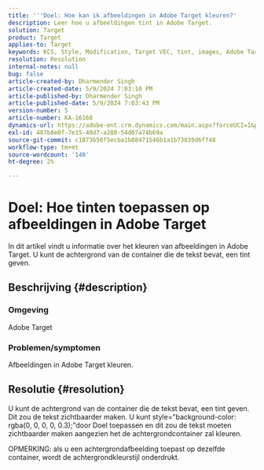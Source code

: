 ```yaml
---
title: '''Doel: Hoe kan ik afbeeldingen in Adobe Target kleuren?'
description: Leer hoe u afbeeldingen tint in Adobe Target.
solution: Target
product: Target
applies-to: Target
keywords: KCS, Style, Modification, Target VEC, tint, images, Adobe Target
resolution: Resolution
internal-notes: null
bug: false
article-created-by: Dharmender Singh
article-created-date: 5/9/2024 7:03:10 PM
article-published-by: Dharmender Singh
article-published-date: 5/9/2024 7:03:43 PM
version-number: 5
article-number: KA-16168
dynamics-url: https://adobe-ent.crm.dynamics.com/main.aspx?forceUCI=1&pagetype=entityrecord&etn=knowledgearticle&id=c0b589c3-360e-ef11-9f8a-6045bd006b25
exl-id: 487b8e0f-7e15-40d7-a208-54d67a74b69a
source-git-commit: c1873656f5ecba1b88471546b1a1b73839d6ff48
workflow-type: tm+mt
source-wordcount: '140'
ht-degree: 2%

---
```


# Doel: Hoe tinten toepassen op afbeeldingen in Adobe Target


In dit artikel vindt u informatie over het kleuren van afbeeldingen in Adobe Target. U kunt de achtergrond van de container die de tekst bevat, een tint geven.

## Beschrijving {#description}


### <b>Omgeving</b>

Adobe Target

### <b>Problemen/symptomen</b>

Afbeeldingen in Adobe Target kleuren.


## Resolutie {#resolution}


U kunt de achtergrond van de container die de tekst bevat, een tint geven. Dit zou de tekst zichtbaarder maken.
U kunt style=&quot;background-color: rgba(0, 0, 0, 0, 0.3);&quot;door Doel toepassen en dit zou de tekst moeten zichtbaarder maken aangezien het de achtergrondcontainer zal kleuren.

OPMERKING: als u een achtergrondafbeelding toepast op dezelfde container, wordt de achtergrondkleurstijl onderdrukt.
